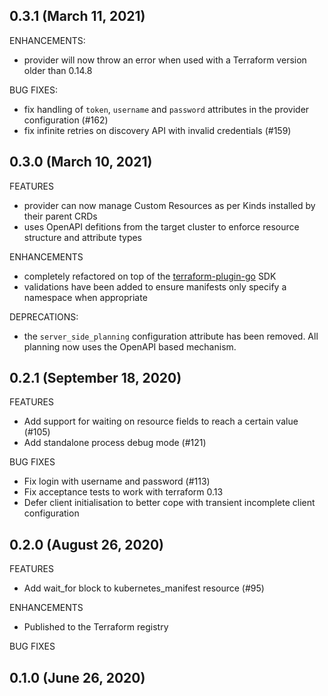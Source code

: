 ## 0.3.1 (March 11, 2021)

ENHANCEMENTS:
* provider will now throw an error when used with a Terraform version older than 0.14.8

BUG FIXES:
* fix handling of `token`, `username` and `password` attributes in the provider configuration (#162)
* fix infinite retries on discovery API with invalid credentials (#159)

## 0.3.0 (March 10, 2021)

FEATURES
* provider can now manage Custom Resources as per Kinds installed by their parent CRDs
* uses OpenAPI defitions from the target cluster to enforce resource structure and attribute types

ENHANCEMENTS
* completely refactored on top of the [terraform-plugin-go](https://github.com/hashicorp/terraform-plugin-go) SDK
* validations have been added to ensure manifests only specify a namespace when appropriate

DEPRECATIONS:
* the `server_side_planning` configuration attribute has been removed. All planning now uses the OpenAPI based mechanism.

## 0.2.1 (September 18, 2020)

FEATURES
* Add support for waiting on resource fields to reach a certain value (#105)
* Add standalone process debug mode (#121)

BUG FIXES
* Fix login with username and password (#113)
* Fix acceptance tests to work with terraform 0.13
* Defer client initialisation to better cope with transient incomplete client configuration

## 0.2.0 (August 26, 2020)

FEATURES
  * Add wait_for block to kubernetes_manifest resource (#95)

ENHANCEMENTS
  * Published to the Terraform registry

BUG FIXES

## 0.1.0 (June 26, 2020)
